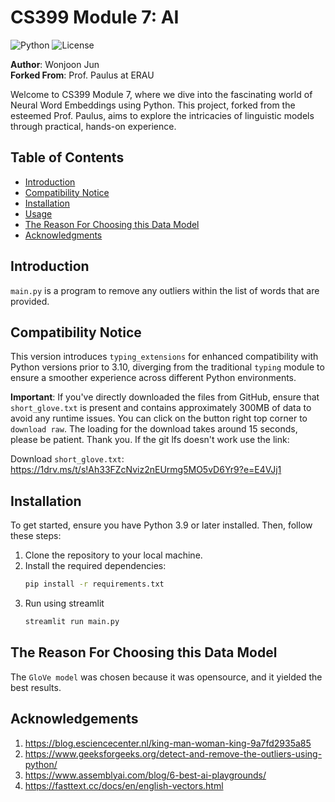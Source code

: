 # CS399 Module 7: AI

![Python](https://img.shields.io/badge/python-3.9-blue.svg)
![License](https://img.shields.io/badge/License-MIT-green.svg)

**Author**: Wonjoon Jun  
**Forked From**: Prof. Paulus at ERAU

Welcome to CS399 Module 7, where we dive into the fascinating world of Neural Word Embeddings using Python. This project, forked from the esteemed Prof. Paulus, aims to explore the intricacies of linguistic models through practical, hands-on experience.

## Table of Contents
- [Introduction](#introduction)
- [Compatibility Notice](#compatibility-notice)
- [Installation](#installation)
- [Usage](#usage)
- [The Reason For Choosing this Data Model](#the-reason-for-choosing-this-data-model)
- [Acknowledgments](#acknowledgments)

## Introduction

`main.py` is a program to remove any outliers within the list of words that are provided.

## Compatibility Notice

This version introduces `typing_extensions` for enhanced compatibility with Python versions prior to 3.10, diverging from the traditional `typing` module to ensure a smoother experience across different Python environments.

**Important**: If you've directly downloaded the files from GitHub, ensure that `short_glove.txt` is present and contains approximately 300MB of data to avoid any runtime issues. You can click on the button right top corner to `download raw`. The loading for the download takes around 15 seconds, please be patient. Thank you. If the git lfs doesn't work use the link:

Download `short_glove.txt`:
https://1drv.ms/t/s!Ah33FZcNviz2nEUrmg5MO5vD6Yr9?e=E4VJj1


## Installation

To get started, ensure you have Python 3.9 or later installed. Then, follow these steps:

1. Clone the repository to your local machine.
2. Install the required dependencies:
   ```bash
   pip install -r requirements.txt
3. Run using streamlit
    ```bash
    streamlit run main.py

## The Reason For Choosing this Data Model
The `GloVe model` was chosen because it was opensource, and it yielded the best results.

## Acknowledgements
1. https://blog.esciencecenter.nl/king-man-woman-king-9a7fd2935a85
2. https://www.geeksforgeeks.org/detect-and-remove-the-outliers-using-python/
3. https://www.assemblyai.com/blog/6-best-ai-playgrounds/
4. https://fasttext.cc/docs/en/english-vectors.html
